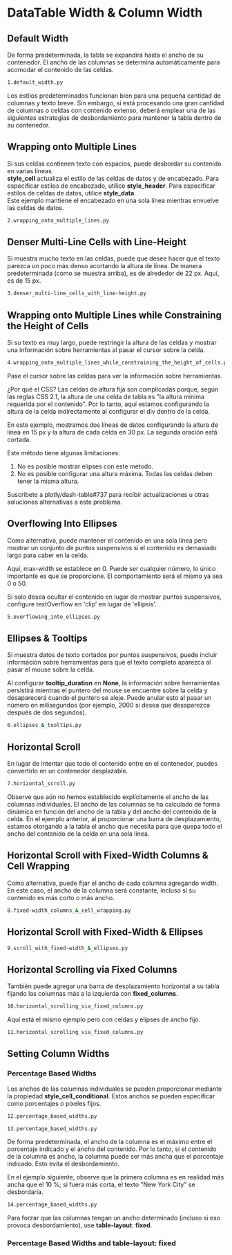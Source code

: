 # DataTable Width & Column Width

## Default Width

De forma predeterminada, la tabla se expandirá hasta el ancho de su contenedor. El ancho de las columnas se determina automáticamente para acomodar el contenido de las celdas.

```bash
1.default_width.py
```

Los estilos predeterminados funcionan bien para una pequeña cantidad de columnas y texto breve. Sin embargo, si está procesando una gran cantidad de columnas o celdas con contenido extenso, deberá emplear una de las siguientes estrategias de desbordamiento para mantener la tabla dentro de su contenedor.

## Wrapping onto Multiple Lines

Si sus celdas contienen texto con espacios, puede desbordar su contenido en varias líneas. <br>
**style_cell** actualiza el estilo de las celdas de datos y de encabezado. Para especificar estilos de encabezado, utilice **style_header**. Para especificar estilos de celdas de datos, utilice **style_data**. <br>
Este ejemplo mantiene el encabezado en una sola línea mientras envuelve las celdas de datos.

```bash
2.wrapping_onto_multiple_lines.py
```

## Denser Multi-Line Cells with Line-Height

Si muestra mucho texto en las celdas, puede que desee hacer que el texto parezca un poco más denso acortando la altura de línea. De manera predeterminada (como se muestra arriba), es de alrededor de 22 px. Aquí, es de 15 px.

```bash
3.denser_multi-line_cells_with_line-height.py
```

## Wrapping onto Multiple Lines while Constraining the Height of Cells

Si su texto es muy largo, puede restringir la altura de las celdas y mostrar una información sobre herramientas al pasar el cursor sobre la celda.

```bash
4.wrapping_onto_multiple_lines_while_constraining_the_height_of_cells.py
```

Pase el cursor sobre las celdas para ver la información sobre herramientas.

¿Por qué el CSS? Las celdas de altura fija son complicadas porque, según las reglas CSS 2.1, la altura de una celda de tabla es "la altura mínima requerida por el contenido". Por lo tanto, aquí estamos configurando la altura de la celda indirectamente al configurar el div dentro de la celda.

En este ejemplo, mostramos dos líneas de datos configurando la altura de línea en 15 px y la altura de cada celda en 30 px. La segunda oración está cortada.

Este método tiene algunas limitaciones:

1. No es posible mostrar elipses con este método.
2. No es posible configurar una altura máxima. Todas las celdas deben tener la misma altura.

Suscríbete a plotly/dash-table#737 para recibir actualizaciones u otras soluciones alternativas a este problema.

## Overflowing Into Ellipses

Como alternativa, puede mantener el contenido en una sola línea pero mostrar un conjunto de puntos suspensivos si el contenido es demasiado largo para caber en la celda.

Aquí, max-width se establece en 0. Puede ser cualquier número, lo único importante es que se proporcione. El comportamiento será el mismo ya sea 0 o 50.

Si solo desea ocultar el contenido en lugar de mostrar puntos suspensivos, configure textOverflow en 'clip' en lugar de 'ellipsis'.

```bash
5.overflowing_into_ellipses.py
```

## Ellipses & Tooltips

Si muestra datos de texto cortados por puntos suspensivos, puede incluir información sobre herramientas para que el texto completo aparezca al pasar el mouse sobre la celda.

Al configurar **tooltip_duration** en **None**, la información sobre herramientas persistirá mientras el puntero del mouse se encuentre sobre la celda y desaparecerá cuando el puntero se aleje. Puede anular esto al pasar un número en milisegundos (por ejemplo, 2000 si desea que desaparezca después de dos segundos).

```bash
6.ellipses_&_tooltips.py
```

## Horizontal Scroll

En lugar de intentar que todo el contenido entre en el contenedor, puedes convertirlo en un contenedor desplazable.

```bash
7.horizontal_scroll.py
```

Observe que aún no hemos establecido explícitamente el ancho de las columnas individuales. El ancho de las columnas se ha calculado de forma dinámica en función del ancho de la tabla y del ancho del contenido de la celda. En el ejemplo anterior, al proporcionar una barra de desplazamiento, estamos otorgando a la tabla el ancho que necesita para que quepa todo el ancho del contenido de la celda en una sola línea.

## Horizontal Scroll with Fixed-Width Columns & Cell Wrapping

Como alternativa, puede fijar el ancho de cada columna agregando width. En este caso, el ancho de la columna será constante, incluso si su contenido es más corto o más ancho.

```bash
8.fixed-width_columns_&_cell_wrapping.py
```

## Horizontal Scroll with Fixed-Width & Ellipses

```bash
9.scroll_with_fixed-width_&_ellipses.py
```

## Horizontal Scrolling via Fixed Columns

También puede agregar una barra de desplazamiento horizontal a su tabla fijando las columnas más a la izquierda con **fixed_columns**.

```bash
10.horizontal_scrolling_via_fixed_columns.py
```

Aquí está el mismo ejemplo pero con celdas y elipses de ancho fijo.

```bash
11.horizontal_scrolling_via_fixed_columns.py
```

## Setting Column Widths

### Percentage Based Widths

Los anchos de las columnas individuales se pueden proporcionar mediante la propiedad **style_cell_conditional**. Estos anchos se pueden especificar como porcentajes o píxeles fijos.

```bash
12.percentage_based_widths.py
```
```bash
13.percentage_based_widths.py
```

De forma predeterminada, el ancho de la columna es el máximo entre el porcentaje indicado y el ancho del contenido. Por lo tanto, si el contenido de la columna es ancho, la columna puede ser más ancha que el porcentaje indicado. Esto evita el desbordamiento.

En el ejemplo siguiente, observe que la primera columna es en realidad más ancha que el 10 %; si fuera más corta, el texto "New York City" se desbordaría.

```bash
14.percentage_based_widths.py
```

Para forzar que las columnas tengan un ancho determinado (incluso si eso provoca desbordamiento), use **table-layout**: **fixed**.

### Percentage Based Widths and table-layout: fixed